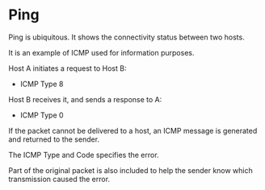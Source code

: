 # Ping

Ping is ubiquitous. It shows the connectivity status between two hosts.

It is an example of ICMP used for information purposes.

Host A initiates a request to Host B:

* ICMP Type 8

Host B receives it, and sends a response to A:

* ICMP Type 0

If the packet cannot be delivered to a host, an ICMP message is generated and returned to the sender.

The ICMP Type and Code specifies the error.

Part of the original packet is also included to help the sender know which transmission caused the error.

